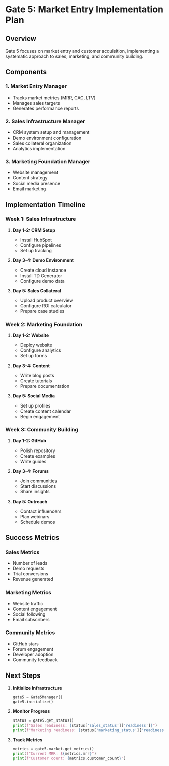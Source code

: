 # Gate 5: Market Entry Implementation Plan

## Overview
Gate 5 focuses on market entry and customer acquisition, implementing a systematic approach to sales, marketing, and community building.

## Components

### 1. Market Entry Manager
- Tracks market metrics (MRR, CAC, LTV)
- Manages sales targets
- Generates performance reports

### 2. Sales Infrastructure Manager
- CRM system setup and management
- Demo environment configuration
- Sales collateral organization
- Analytics implementation

### 3. Marketing Foundation Manager
- Website management
- Content strategy
- Social media presence
- Email marketing

## Implementation Timeline

### Week 1: Sales Infrastructure
1. **Day 1-2: CRM Setup**
   - Install HubSpot
   - Configure pipelines
   - Set up tracking

2. **Day 3-4: Demo Environment**
   - Create cloud instance
   - Install TD Generator
   - Configure demo data

3. **Day 5: Sales Collateral**
   - Upload product overview
   - Configure ROI calculator
   - Prepare case studies

### Week 2: Marketing Foundation
1. **Day 1-2: Website**
   - Deploy website
   - Configure analytics
   - Set up forms

2. **Day 3-4: Content**
   - Write blog posts
   - Create tutorials
   - Prepare documentation

3. **Day 5: Social Media**
   - Set up profiles
   - Create content calendar
   - Begin engagement

### Week 3: Community Building
1. **Day 1-2: GitHub**
   - Polish repository
   - Create examples
   - Write guides

2. **Day 3-4: Forums**
   - Join communities
   - Start discussions
   - Share insights

3. **Day 5: Outreach**
   - Contact influencers
   - Plan webinars
   - Schedule demos

## Success Metrics

### Sales Metrics
- Number of leads
- Demo requests
- Trial conversions
- Revenue generated

### Marketing Metrics
- Website traffic
- Content engagement
- Social following
- Email subscribers

### Community Metrics
- GitHub stars
- Forum engagement
- Developer adoption
- Community feedback

## Next Steps

1. **Initialize Infrastructure**
   ```python
   gate5 = Gate5Manager()
   gate5.initialize()
   ```

2. **Monitor Progress**
   ```python
   status = gate5.get_status()
   print(f"Sales readiness: {status['sales_status']['readiness']}")
   print(f"Marketing readiness: {status['marketing_status']['readiness']}")
   ```

3. **Track Metrics**
   ```python
   metrics = gate5.market.get_metrics()
   print(f"Current MRR: ${metrics.mrr}")
   print(f"Customer count: {metrics.customer_count}")
   ```
